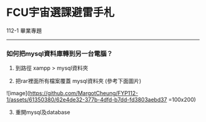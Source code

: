 # FCU宇宙選課避雷手札
112-1 畢業專題 

---

### 如何把mysql資料庫轉到另一台電腦？

1. 到路徑 xampp > mysql資料夾

2. 把rar裡面所有檔案覆蓋 mysql資料夾 (參考下面圖片)

![image](https://github.com/MargotCheung/FYP112-1/assets/61350380/62e4de32-377b-4dfd-b7dd-fd3803aebd37 =100x200)

3. 重開mysql及database

